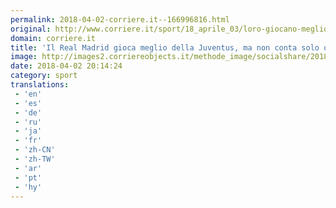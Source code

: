 ```yaml
---
permalink: 2018-04-02-corriere.it--166996816.html
original: http://www.corriere.it/sport/18_aprile_03/loro-giocano-meglio-ma-non-conta-solo-quello-c054a104-36a7-11e8-a836-1a6391d71628.shtml
domain: corriere.it
title: 'Il Real Madrid gioca meglio della Juventus, ma non conta solo quello'
image: http://images2.corriereobjects.it/methode_image/socialshare/2018/04/03/32adad22-36a8-11e8-a836-1a6391d71628.jpg
date: 2018-04-02 20:14:24
category: sport
translations: 
 - 'en'
 - 'es'
 - 'de'
 - 'ru'
 - 'ja'
 - 'fr'
 - 'zh-CN'
 - 'zh-TW'
 - 'ar'
 - 'pt'
 - 'hy'
---
```


